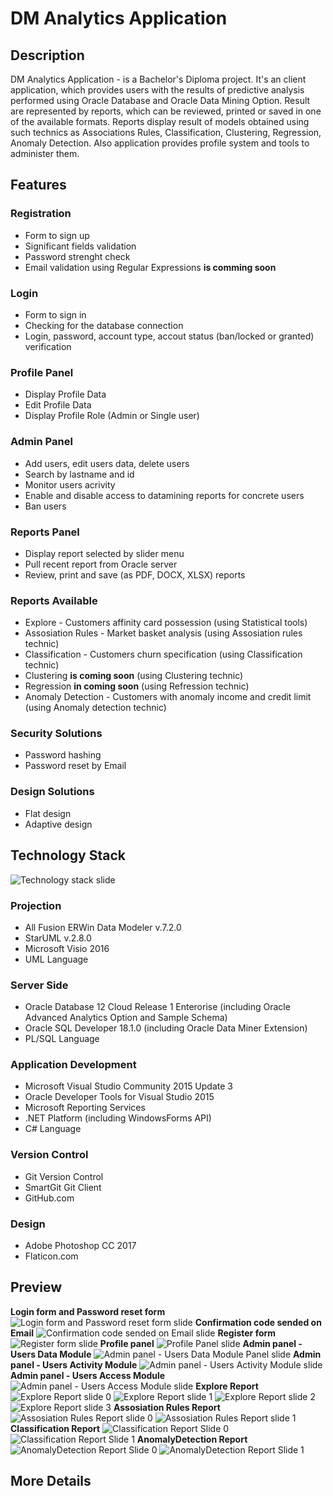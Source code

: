 # DM Analytics Application
## Description
DM Analytics Application - is a Bachelor's Diploma project. It's an client application, which provides users with the results of predictive analysis performed using Oracle Database and Oracle Data Mining Option. Result are represented by reports, which can be reviewed, printed or saved in one of the available formats. Reports display result of models obtained using such technics as Associations Rules, Classification, Clustering, Regression, Anomaly Detection. Also application provides profile system and tools to administer them.
## Features
### Registration
* Form to sign up
* Significant fields validation
* Password strenght check
* Email validation using Regular Expressions **is comming soon**
### Login
* Form to sign in
* Сhecking for the database connection
* Login, password, account type, accout status (ban/locked or granted) verification
### Profile Panel
* Display Profile Data
* Edit Profile Data
* Display Profile Role (Admin or Single user)
### Admin Panel
* Add users, edit users data, delete users
* Search by  lastname and id
* Monitor users acrivity
* Enable and disable access to datamining reports for concrete users
* Ban users
### Reports Panel
* Display report selected by slider menu
* Pull recent report from Oracle server
* Review, print and save (as PDF, DOCX, XLSX) reports
### Reports Available
* Explore - Customers affinity card possession (using Statistical tools)
* Assosiation Rules - Market basket analysis (using Assosiation rules technic)
* Classification - Customers churn specification (using Classification technic)
* Clustering **is coming soon** (using Clustering technic)
* Regression **in coming soon** (using Refression technic)
* Anomaly Detection - Customers with anomaly income and credit limit (using Anomaly detection technic)
### Security Solutions
* Password hashing
* Password reset by Email
### Design Solutions
* Flat design
* Adaptive design
## Technology Stack
![Technology stack slide](https://github.com/smoukiDev/DiplomaRepo/blob/develop/DiplomaClient/Preview%20Screenshots/TechStack.jpg?raw=true)
### Projection
* All Fusion ERWin Data Modeler v.7.2.0 
* StarUML v.2.8.0
* Microsoft Visio 2016
* UML Language
### Server Side
* Oracle Database 12 Cloud Release 1 Enterorise (including Oracle Advanced Analytics Option and Sample Schema)
* Oracle SQL Developer 18.1.0 (including Oracle Data Miner Extension)
* PL/SQL Language
### Application Development
* Microsoft Visual Studio Community 2015 Update 3
* Oracle Developer Tools for Visual Studio 2015
* Microsoft Reporting Services
* .NET Platform (including WindowsForms API)
* C# Language
### Version Control
* Git Version Control
* SmartGit Git Client
* GitHub.com
### Design
* Adobe Photoshop CC 2017
* Flaticon.com
## Preview
**Login form and Password reset form**
![Login form and Password reset form slide](https://github.com/smoukiDev/DiplomaRepo/blob/develop/DiplomaClient/Preview%20Screenshots/Login%20&%20PassReset.jpg?raw=true)
**Confirmation code sended on Email**
![Confirmation code sended on Email slide](https://github.com/smoukiDev/DiplomaRepo/blob/develop/DiplomaClient/Preview%20Screenshots/Gmail%20Password%20Reset.png?raw=true)
**Register form**
![Register form slide](https://github.com/smoukiDev/DiplomaRepo/blob/develop/DiplomaClient/Preview%20Screenshots/RegisterForm.jpg?raw=true)
**Profile panel**
![Profile Panel slide](https://github.com/smoukiDev/DiplomaRepo/blob/develop/DiplomaClient/Preview%20Screenshots/ProfilePanel.jpg?raw=true)
**Admin panel - Users Data Module**
![Admin panel - Users Data Module Panel slide](https://github.com/smoukiDev/DiplomaRepo/blob/develop/DiplomaClient/Preview%20Screenshots/AdminPanel%20-%20UserData.jpg?raw=true)
**Admin panel - Users Activity Module**
![Admin panel - Users Activity Module slide](https://github.com/smoukiDev/DiplomaRepo/blob/develop/DiplomaClient/Preview%20Screenshots/AdminPanel%20-%20UserActivity.jpg?raw=true)
**Admin panel - Users Access Module**
![Admin panel - Users Access Module slide](https://github.com/smoukiDev/DiplomaRepo/blob/develop/DiplomaClient/Preview%20Screenshots/AdminPanel%20-%20UserModels.jpg?raw=true)
**Explore Report**
![Explore Report slide 0](https://github.com/smoukiDev/DiplomaRepo/blob/develop/DiplomaClient/OracleDMModels/AppUse/AffenityCardExplore.png?raw=true)
![Explore Report slide 1](https://github.com/smoukiDev/DiplomaRepo/blob/develop/DiplomaClient/Preview%20Screenshots/Explore%20Report%20Part1.jpg?raw=true)
![Explore Report slide 2](https://github.com/smoukiDev/DiplomaRepo/blob/develop/DiplomaClient/Preview%20Screenshots/Explore%20Report%20Part2.jpg?raw=true)
![Explore Report slide 3](https://github.com/smoukiDev/DiplomaRepo/blob/develop/DiplomaClient/Preview%20Screenshots/Explore%20Report%20Part3.jpg?raw=true)
**Assosiation Rules Report**
![Assosiation Rules Report slide 0](https://github.com/smoukiDev/DiplomaRepo/blob/develop/DiplomaClient/OracleDMModels/AppUse/MarketBasket2.png?raw=true)
![Assosiation Rules Report slide 1](https://github.com/smoukiDev/DiplomaRepo/blob/develop/DiplomaClient/Preview%20Screenshots/Assosiation%20Rules%20Report.jpg?raw=true)
**Classification Report**
![Classification Report Slide 0](https://github.com/smoukiDev/DiplomaRepo/blob/develop/DiplomaClient/OracleDMModels/AppUse/CustomerLoyalty.png?raw=true)
![Classification Report Slide 1](https://github.com/smoukiDev/DiplomaRepo/blob/develop/DiplomaClient/Preview%20Screenshots/Classification%20Report.jpg?raw=true)
**AnomalyDetection Report**
![AnomalyDetection Report Slide 0](https://github.com/smoukiDev/DiplomaRepo/blob/develop/DiplomaClient/OracleDMModels/AppUse/AnomalyCustomers.png?raw=true)
![AnomalyDetection Report Slide 1](https://github.com/smoukiDev/DiplomaRepo/blob/develop/DiplomaClient/Preview%20Screenshots/AnomalyDetection%20Report.jpg?raw=true)
## More Details
